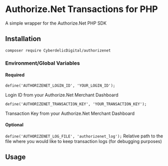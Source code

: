 # Authorize.Net Transactions for PHP
A simple wrapper for the Authorize.Net PHP SDK

## **Installation**
`composer require CyberdelicDigital/authorizenet`

### **Environment/Global Variables**
#### Required
`define('AUTHORIZENET_LOGIN_ID', 'YOUR_LOGIN_ID');`

  Login ID from your Authorize.Net Merchant Dashboard

`define('AUTHORIZENET_TRANSACTION_KEY', 'YOUR_TRANSACTION_KEY');`

  Transaction Key from your Authorize.Net Merchant Dashboard

#### Optional
`define('AUTHORIZENET_LOG_FILE', 'authorizenet_log');`
  Relative path to the file where you would like to keep transaction logs (for debugging purposes)

## **Usage**

